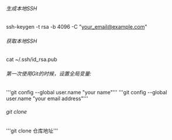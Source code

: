 ###### 生成本地SSH
ssh-keygen -t rsa -b 4096 -C "your_email@example.com"
###### 获取本地SSH
cat ~/.ssh/id_rsa.pub
###### 第一次使用Git的时候，设置全局变量:
'''git config --global user.name "your name"'''
'''git config --global user.name "your email address"'''
###### git clone
'''git clone 仓库地址'''
